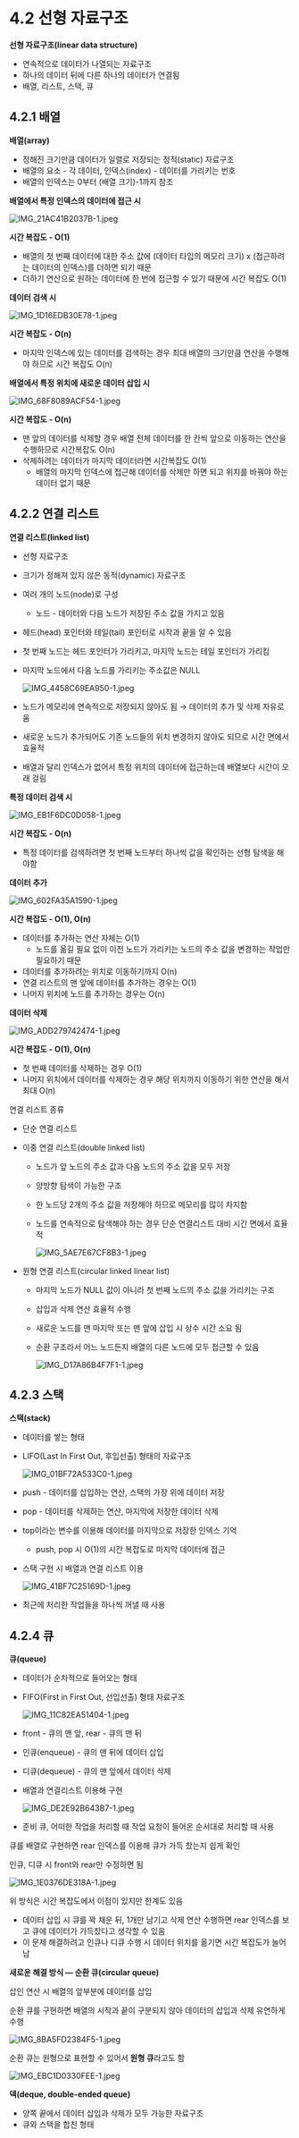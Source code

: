 # 4.2 선형 자료구조

**선형 자료구조(linear data structure)**

- 연속적으로 데이터가 나열되는 자료구조
- 하나의 데이터 뒤에 다른 하나의 데이터가 연결됨
- 배열, 리스트, 스택, 큐

## 4.2.1 배열

**배열(array)**

- 정해진 크기만큼 데이터가 일렬로 저장되는 정적(static) 자료구조
- 배열의 요소 - 각 데이터, 인덱스(index) - 데이터를 가리키는 번호
- 배열의 인덱스는 0부터 (배열 크기)-1까지 참조



**배열에서 특정 인덱스의 데이터에 접근 시**

![IMG_21AC41B2037B-1.jpeg](https://github.com/woowacourse-study/2023-cs-study/assets/50761690/dd96ebb7-a311-49dd-8d04-1c4ffb83a3df)

**시간 복잡도 - O(1)**

- 배열의 첫 번째 데이터에 대한 주소 값에 (데이터 타입의 메모리 크기) x (접근하려는 데이터의 인덱스)를 더하면 되기 때문
- 더하기 연산으로 원하는 데이터에 한 번에 접근할 수 있기 때문에 시간 복잡도 O(1)

**데이터 검색 시**

![IMG_1D16EDB30E78-1.jpeg](https://github.com/woowacourse-study/2023-cs-study/assets/50761690/342c32e7-85ed-48ea-af87-30041169af6a)

**시간 복잡도 - O(n)**

- 마지막 인덱스에 있는 데이터를 검색하는 경우 최대 배열의 크기만큼 연산을 수행해야 하므로 시간 복잡도 O(n)

**배열에서 특정 위치에 새로운 데이터 삽입 시**

![IMG_68F8089ACF54-1.jpeg](https://github.com/woowacourse-study/2023-cs-study/assets/50761690/5ea33586-79e6-4914-9b27-61bbcc2cba30)

**시간 복잡도 - O(n)**

- 맨 앞의 데이터를 삭제할 경우 배열 전체 데이터를 한 칸씩 앞으로 이동하는 연산을 수행하므로 시간복잡도 O(n)
- 삭제하려는 데이터가 마지막 데이터라면 시간복잡도 O(1)
    - 배열의 마지막 인덱스에 접근해 데이터를 삭제만 하면 되고 위치를 바꿔야 하는 데이터 없기 때문

## 4.2.2 연결 리스트

**연결 리스트(linked list)**

- 선형 자료구조
- 크기가 정해져 있지 않은 동적(dynamic) 자료구조
- 여러 개의 노드(node)로 구성
    - 노드 - 데이터와 다음 노드가 저장된 주소 값을 가지고 있음
- 헤드(head) 포인터와 테일(tail) 포인터로 시작과 끝을 알 수 있음
- 첫 번째 노드는 헤드 포인터가 가리키고, 마지막 노드는 테일 포인터가 가리킴
- 마지막 노드에서 다음 노드를 가리키는 주소값은 NULL

  ![IMG_4458C69EA950-1.jpeg](https://github.com/woowacourse-study/2023-cs-study/assets/50761690/b4223b10-93ad-43b6-8439-0ebb87635040)

- 노드가 메모리에 연속적으로 저장되지 않아도 됨 → 데이터의 추가 및 삭제 자유로움
- 새로운 노드가 추가되어도 기존 노드들의 위치 변경하지 않아도 되므로 시간 면에서 효율적
- 배열과 달리 인덱스가 없어서 특정 위치의 데이터에 접근하는데 배열보다 시간이 오래 걸림

**특정 데이터 검색 시**

![IMG_EB1F6DC0D058-1.jpeg](https://github.com/woowacourse-study/2023-cs-study/assets/50761690/1ad2e928-936e-4ab3-a4ad-196ddbaaacbc)

**시간 복잡도 - O(n)**

- 특정 데이터를 검색하려면 첫 번째 노드부터 하나씩 값을 확인하는 선형 탐색을 해야함

**데이터 추가**

![IMG_602FA35A1590-1.jpeg](https://github.com/woowacourse-study/2023-cs-study/assets/50761690/408495c6-98e3-494a-ac49-e6d07ee76e07)

**시간 복잡도 - O(1), O(n)**

- 데이터를 추가하는 연산 자체는 O(1)
    - 노드를 옮길 필요 없이 이전 노드가 가리키는 노드의 주소 값을 변경하는 작업만 필요하기 때문
- 데이터를 추가하려는 위치로 이동하기까지 O(n)
- 연결 리스트의 맨 앞에 데이터를 추가하는 경우는 O(1)
- 나머지 위치에 노드를 추가하는 경우는 O(n)

**데이터 삭제**

![IMG_ADD279742474-1.jpeg](https://github.com/woowacourse-study/2023-cs-study/assets/50761690/b3853088-89ac-41e4-8599-bcbffd9f9845)

**시간 복잡도 - O(1), O(n)**

- 첫 번째 데이터를 삭제하는 경우 O(1)
- 나머지 위치에서 데이터를 삭제하는 경우 해당 위치까지 이동하기 위한 연산을 해서 최대 O(n)

연결 리스트 종류

- 단순 연결 리스트
- 이중 연결 리스트(double linked list)
    - 노드가 앞 노드의 주소 값과 다음 노드의 주소 값을 모두 저장
    - 양방향 탐색이 가능한 구조
    - 한 노드당 2개의 주소 값을 저장해야 하므로 메모리를 많이 차지함
    - 노드를 연속적으로 탐색해야 하는 경우 단순 연결리스트 대비 시간 면에서 효율적

      ![IMG_5AE7E67CF8B3-1.jpeg](https://github.com/woowacourse-study/2023-cs-study/assets/50761690/a4d21ab6-5a81-4b5a-9061-33a020a67423)

- 원형 연결 리스트(circular linked linear list)
    - 마지막 노드가 NULL 값이 아니라 첫 번째 노드의 주소 값을 가리키는 구조
    - 삽입과 삭제 연산 효율적 수행
    - 새로운 노드를 맨 마지막 또는 맨 앞에 삽입 시 상수 시간 소요 됨
    - 순환 구조라서 어느 노드든지 배열의 다른 노드에 모두 접근할 수 있음

      ![IMG_D17A86B4F7F1-1.jpeg](https://github.com/woowacourse-study/2023-cs-study/assets/50761690/c3f4c868-4f19-4789-8c01-160974fdfdb5)


## 4.2.3 스택

**스택(stack)**

- 데이터를 쌓는 형태
- LIFO(Last In First Out, 후입선출) 형태의 자료구조

  ![IMG_01BF72A533C0-1.jpeg](https://github.com/woowacourse-study/2023-cs-study/assets/50761690/ff72e011-b96f-463a-909a-abbfe7934131)

- push - 데이터를 삽입하는 연산, 스택의 가장 위에 데이터 저장
- pop - 데이터를 삭제하는 연산, 마지막에 저장한 데이터 삭제
- top이라는 변수를 이용해 데이터를 마지막으로 저장한 인덱스 기억
    - push, pop 시 O(1)의 시간 복잡도로 마지막 데이터에 접근
- 스택 구현 시 배열과 연결 리스트 이용

  ![IMG_41BF7C25169D-1.jpeg](https://github.com/woowacourse-study/2023-cs-study/assets/50761690/dd378177-bd24-401f-9184-94bbf543ab5c)

- 최근에 처리한 작업들을 하나씩 꺼낼 때 사용

## 4.2.4 큐

**큐(queue)**

- 데이터가 순차적으로 들어오는 형태
- FIFO(First in First Out, 선입선출) 형태 자료구조

  ![IMG_11C82EA51404-1.jpeg](https://github.com/woowacourse-study/2023-cs-study/assets/50761690/b5cc9414-1364-4ef3-9db9-3102e3fe5176)

- front - 큐의 맨 앞, rear - 큐의 맨 뒤
- 인큐(enqueue) - 큐의 맨 뒤에 데이터 삽입
- 디큐(dequeue) - 큐의 맨 앞에서 데이터 삭제
- 배열과 연결리스트 이용해 구현

  ![IMG_DE2E92B643B7-1.jpeg](https://github.com/woowacourse-study/2023-cs-study/assets/50761690/627a77c1-e48f-465b-ac12-4b1de15eab64)

- 준비 큐, 어떠한 작업을 처리할 때 작업 요청이 들어온 순서대로 처리할 때 사용

큐를 배열로 구현하면 rear 인덱스를 이용해 큐가 가득 찼는지 쉽게 확인

인큐, 디큐 시 front와 rear만 수정하면 됨

![IMG_1E0376DE318A-1.jpeg](https://github.com/woowacourse-study/2023-cs-study/assets/50761690/705d02af-74c8-4c67-b4c3-4fe7004f7ce8)

위 방식은 시간 복잡도에서 이점이 있지만 한계도 있음

- 데이터 삽입 시 큐를 꽉 채운 뒤, 1개만 남기고 삭제 연산 수행하면 rear 인덱스를 보고 큐에 데이터가 가득찼다고 생각할 수 있음
- 이 문제 해결하려고 인큐나 디큐 수행 시 데이터 위치를 옮기면 시간 복잡도가 늘어남

**새로운 해결 방식 — 순환 큐(circular queue)**

삽인 연산 시 배열의 앞부분에 데이터를 삽입

순환 큐를 구현하면 배열의 시작과 끝이 구분되지 않아 데이터의 삽입과 삭제 유연하게 수행

![IMG_8BA5FD2384F5-1.jpeg](https://github.com/woowacourse-study/2023-cs-study/assets/50761690/263c5fd4-a888-45ad-9952-361b38d20c9a)

순환 큐는 원형으로 표현할 수 있어서 **원형 큐**라고도 함

![IMG_EBC1D0330FEE-1.jpeg](https://github.com/woowacourse-study/2023-cs-study/assets/50761690/4af250ee-0d44-4c96-9b53-3bc80ef4d6d5)

**덱(deque, double-ended queue)**

- 양쪽 끝에서 데이터 삽입과 삭제가 모두 가능한 자료구조
- 큐와 스택을 합친 형태
